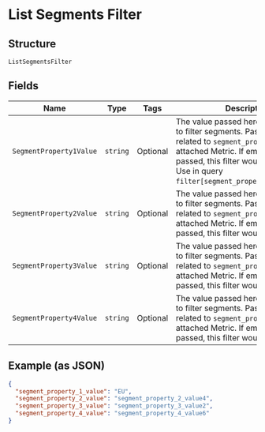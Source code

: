 
# List Segments Filter

## Structure

`ListSegmentsFilter`

## Fields

| Name | Type | Tags | Description |
|  --- | --- | --- | --- |
| `SegmentProperty1Value` | `string` | Optional | The value passed here would be used to filter segments. Pass a value related to `segment_property_1` on attached Metric. If empty string is passed, this filter would be rejected. Use in query `filter[segment_property_1_value]=EU`. |
| `SegmentProperty2Value` | `string` | Optional | The value passed here would be used to filter segments. Pass a value related to `segment_property_2` on attached Metric. If empty string is passed, this filter would be rejected. |
| `SegmentProperty3Value` | `string` | Optional | The value passed here would be used to filter segments. Pass a value related to `segment_property_3` on attached Metric. If empty string is passed, this filter would be rejected. |
| `SegmentProperty4Value` | `string` | Optional | The value passed here would be used to filter segments. Pass a value related to `segment_property_4` on attached Metric. If empty string is passed, this filter would be rejected. |

## Example (as JSON)

```json
{
  "segment_property_1_value": "EU",
  "segment_property_2_value": "segment_property_2_value4",
  "segment_property_3_value": "segment_property_3_value2",
  "segment_property_4_value": "segment_property_4_value6"
}
```

